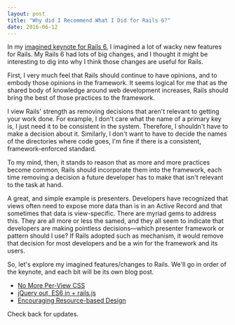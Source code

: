 ```yaml
---
layout: post
title: "Why did I Recommend What I Did for Rails 6?"
date: 2016-06-12
---
```


In my [imagined keynote for Rails 6][rails6post], I imagined a lot of wacky new features for Rails.  My Rails 6 had lots of big changes, and I thought it might be interesting to dig into why I think those changes are useful for Rails.

<!-- more -->

First, I very much feel that Rails should continue to have opinions, and to embody those opinions in the framework.  It seems logical for me that as the shared body of knowledge around web development increases, Rails should bring the best of those practices to the framework.

I view Rails' strength as removing decisions that aren't relevant to getting your work done.  For example, I don't care what the name of a primary key is, I just need it to be consistent in the system. Therefore, I shouldn't have to make a decision about it.  Similarly, I don't want to have to decide the names of the directories where code goes, I'm fine if there is a consistent, framework-enforced standard.

To my mind, then, it stands to reason that as more and more practices become common, Rails should incorporate them into the framework, each time removing a decision a future developer has to make that isn't relevant to the task at hand.

A great, and simple example is presenters.  Developers have recognized that views often need to expose more data than is in an Active Record and that sometimes that data is view-specific.  There are myriad gems to address this.  They are all more or less the samed, and they all seem to indicate that developers are making pointless decisions—which presenter framework or pattern should I use?  If Rails adopted such as mechanism, it would remove that decision for most developers and be a win for the framework and its users.

So, let's explore my imagined features/changes to Rails.  We'll go in order of the keynote, and each bit will be its own blog post.

* [No More Per-View CSS](/blog/2016/06/13/imagined-rails-6-no-more-per-view-css.html)
* [jQuery out, ES6 in + rails.js](/blog/2016/06/14/imagined-rails-6-removes-jquery-and-favors-es6.html)
* [Encouraging Resource-based Design](/blog/2016/06/15/imagined-rails-6-doubling-down-on-resource-based-design.html)

Check back for updates.

[rails6post]: http://naildrivin5.com/blog/2016/05/17/announcing-rails-6-an-imagined-roadmap.html

